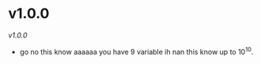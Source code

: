 # v1.0.0
_v1.0.0_
- go no this know aaaaaa you have 9 variable ih nan this know up to 10<sup>10</sup>.